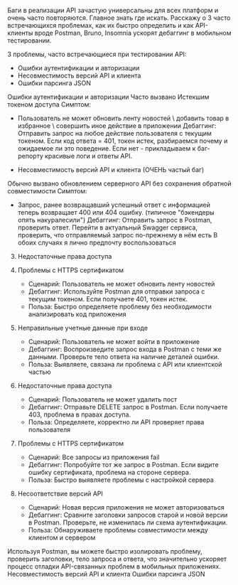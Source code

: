 Баги в реализации API зачастую универсальны для всех платформ и очень часто повторяются.
Главное знать где искать.
Расскажу о 3 часто встречающихся проблемах, как их быстро определить и как API-клиенты вроде Postman, Bruno, Insomnia ускорят дебаггинг в мобильном тестировании.

3 проблемы, часто встречающиеся при тестировании API:
- Ошибки аутентификации и авторизации
- Несовместимость версий API и клиента 
- Ошибки парсинга JSON

Ошибки аутентификации и авторизации
Часто вызвано Истекшим токеном доступа
Симптом:
- Пользователь не может обновить ленту новостей \ добавить товар в избранное \ совершить иное действие в приложении
Дебаггинг:
	Отправить запрос на любое действие пользователя с текущим токеном.
	Если код ответа = 401, токен истек, разбираемся почему и ожидаемое ли это поведение.
	Если нет - прикладываем к баг-репорту красивые логи и ответы API.
	
- Несовместимость версий API и клиента (ОЧЕНЬ частый баг)

Обычно вызвано обновлением серверного API без сохранения обратной совместимости
Симптом:
- Запрос, ранее возвращавший успешный ответ с информацией теперь возвращает 400 или 404 ошибку. (типичное "бэкендеры опять накуралесили")
Дебаггинг:
	Отправить запрос в Postman, проверить ответ.
	Перейти в актуальный Swagger сервиса, проверить, что отправляемый запрос по-прежнему в нём есть
В обоих случаях я лично предпочту воспользоваться 
	


3. Недостаточные права доступа
4. Проблемы с HTTPS сертификатом
   - Сценарий: Пользователь не может обновить ленту новостей
   - Дебаггинг: Используйте Postman для отправки запроса с текущим токеном. Если получаете 401, токен истек.
   - Польза: Быстро определяете проблему без необходимости анализировать код приложения

5. Неправильные учетные данные при входе
   - Сценарий: Пользователь не может войти в приложение
   - Дебаггинг: Воспроизведите запрос входа в Postman с теми же данными. Проверьте тело ответа на наличие деталей ошибки.
   - Польза: Выявляете, связана ли проблема с API или клиентской частью

6. Недостаточные права доступа
   - Сценарий: Пользователь не может удалить пост
   - Дебаггинг: Отправьте DELETE запрос в Postman. Если получаете 403, проблема в правах доступа.
   - Польза: Определяете, корректно ли API проверяет права пользователя

7. Проблемы с HTTPS сертификатом
   - Сценарий: Все запросы из приложения fail
   - Дебаггинг: Попробуйте тот же запрос в Postman. Если видите ошибку сертификата, проблема на стороне сервера.
   - Польза: Быстро выявляете проблемы с настройкой сервера

8. Несоответствие версий API
   - Сценарий: Новая версия приложения не может авторизоваться
   - Дебаггинг: Сравните заголовки запросов старой и новой версии в Postman. Проверьте, не изменилась ли схема аутентификации.
   - Польза: Обнаруживаете проблемы совместимости между клиентом и сервером

Используя Postman, вы можете быстро изолировать проблему, проверить заголовки, тело запроса и ответа, что значительно ускоряет процесс отладки API-связанных проблем в мобильных приложениях.
Несовместимость версий API и клиента 
Ошибки парсинга JSON
